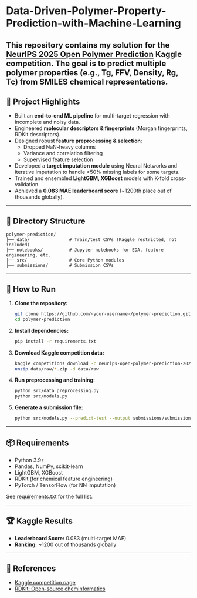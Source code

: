 # Data-Driven-Polymer-Property-Prediction-with-Machine-Learning
This repository contains my solution for the [NeurIPS 2025 Open Polymer Prediction](https://www.kaggle.com/competitions/neurips-open-polymer-prediction-2025) Kaggle competition.   The goal is to **predict multiple polymer properties** (e.g., Tg, FFV, Density, Rg, Tc) from SMILES chemical representations.
---

## 🔹 Project Highlights

- Built an **end-to-end ML pipeline** for multi-target regression with incomplete and noisy data.
- Engineered **molecular descriptors & fingerprints** (Morgan fingerprints, RDKit descriptors).
- Designed robust **feature preprocessing & selection**:
  - Dropped NaN-heavy columns
  - Variance and correlation filtering
  - Supervised feature selection
- Developed a **target imputation module** using Neural Networks and iterative imputation to handle >50% missing labels for some targets.
- Trained and ensembled **LightGBM, XGBoost** models with K-fold cross-validation.
- Achieved a **0.083 MAE leaderboard score** (~1200th place out of thousands globally).

---

## 📂 Directory Structure

```
polymer-prediction/
├── data/               # Train/test CSVs (Kaggle restricted, not included)
├── notebooks/          # Jupyter notebooks for EDA, feature engineering, etc.
├── src/                # Core Python modules
├── submissions/        # Submission CSVs
```

---

## 🚀 How to Run

1. **Clone the repository:**
   ```bash
   git clone https://github.com/<your-username>/polymer-prediction.git
   cd polymer-prediction
   ```

2. **Install dependencies:**
   ```bash
   pip install -r requirements.txt
   ```

3. **Download Kaggle competition data:**
   ```bash
   kaggle competitions download -c neurips-open-polymer-prediction-2025 -p data/raw
   unzip data/raw/*.zip -d data/raw
   ```

4. **Run preprocessing and training:**
   ```bash
   python src/data_preprocessing.py
   python src/models.py
   ```

5. **Generate a submission file:**
   ```bash
   python src/models.py --predict-test --output submissions/submission.csv
   ```

---

## 📦 Requirements

- Python 3.9+
- Pandas, NumPy, scikit-learn
- LightGBM, XGBoost
- RDKit (for chemical feature engineering)
- PyTorch / TensorFlow (for NN imputation)

See [requirements.txt](requirements.txt) for the full list.

---

## 🏆 Kaggle Results

- **Leaderboard Score:** 0.083 (multi-target MAE)
- **Ranking:** ~1200 out of thousands globally

---

## 🔗 References

- [Kaggle competition page](https://www.kaggle.com/competitions/neurips-open-polymer-prediction-2025)
- [RDKit: Open-source cheminformatics](https://www.rdkit.org/)
